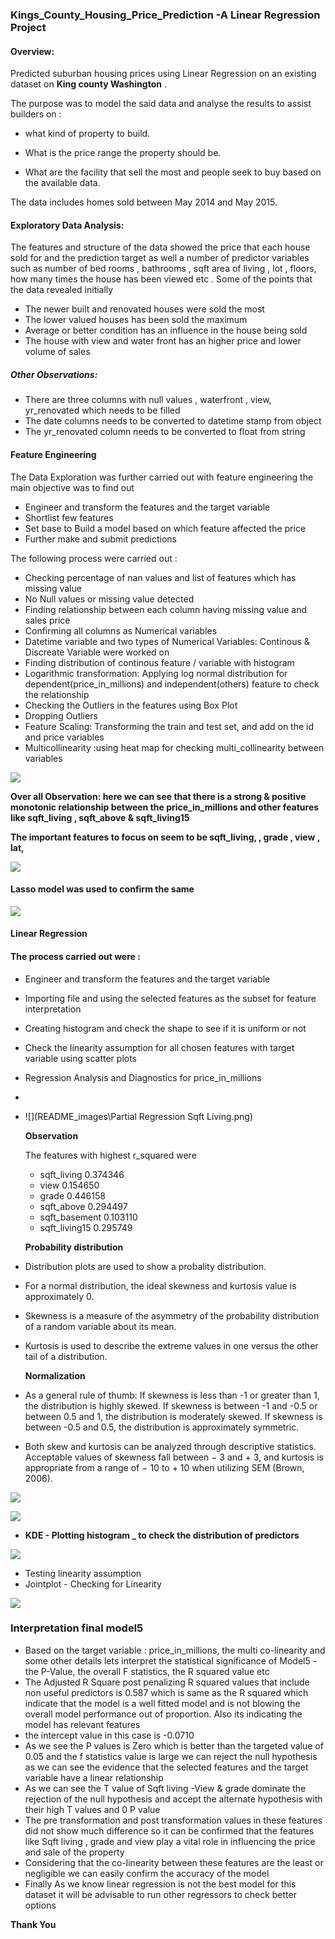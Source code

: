 ### Kings_County_Housing_Price_Prediction -A Linear Regression Project

#### Overview:

Predicted suburban housing prices using Linear Regression on an  existing dataset on **King county Washington** .

The purpose was to model the said data and analyse the results to assist builders on :

- what kind of property to build. 

- What is the price range the property should be.

- What are the facility that sell the most and people seek to buy based on the available data.

The data includes homes sold between May 2014 and May 2015. 

#### Exploratory Data Analysis:

The features and structure of the data showed the price that each house sold for and the prediction target as well a number of predictor variables such as number of bed rooms , bathrooms , sqft area of living , lot , floors, how many times the house has been viewed etc . Some of the points that the data revealed initially 

- The newer built and renovated houses were sold the most
- The lower valued houses has been sold the maximum
- Average or better condition has an influence in the house being sold
- The house with view and water front has an higher price and lower volume of sales

##### Other Observations:

- There are three columns with null values , waterfront , view, yr_renovated which needs to be filled
- The date columns needs to be converted to datetime stamp from object
- The yr_renovated column needs to be converted to float from string

#### Feature Engineering

The Data Exploration was further carried out with feature engineering the main objective was to find out 

- Engineer and transform the features and the target variable
- Shortlist few features
- Set base to Build a model based on which feature affected the price 
- Further make and submit predictions

The following process were carried out :

- Checking percentage of nan values and list of features which has missing value
- No Null values or missing value detected
- Finding relationship between each column having missing value and sales price
- Confirming all columns as Numerical variables
- Datetime variable and two types of Numerical Variables: Continous & Discreate Variable were worked on
- Finding distribution of continous feature / variable with histogram
- Logarithmic transformation: Applying log normal distribution for dependent(price_in_millions) and independent(others) feature to check the relationship 
- Checking the Outliers in the features using Box Plot
- Dropping Outliers
- Feature Scaling: Transforming the train and test set, and add on the id and price variables
- Multicollinearity :using heat map for checking multi_collinearity between variables

![](README_images\Col_Rel.png)

**Over all Observation: here we can see that there is a strong & positive monotonic relationship between the price_in_millions and other features like sqft_living , sqft_above & sqft_living15**

**The important features to focus on seem to be sqft_living, , grade , view , lat,** 

![](README_images\Lasso_Select1.png)

#### Lasso model was used to confirm the same

![](README_images\Lasso_Select-1604680131206.png)



#### Linear Regression

#### The process carried out were : 

- Engineer and transform the features and the target variable

- Importing file and using the selected features as the subset for feature interpretation

- Creating histogram and check the shape to see if it is uniform or not

- Check the linearity assumption for all chosen features with target variable using scatter plots 

- Regression Analysis and Diagnostics for price_in_millions

- 

- ![](README_images\Partial Regression Sqft Living.png)

  **Observation**

  The features with highest r_squared were

  - sqft_living 0.374346
  - view 0.154650
  - grade 0.446158
  - sqft_above 0.294497
  - sqft_basement 0.103110
  - sqft_living15 0.295749

  **Probability distribution**

- Distribution plots are used to show a probality distribution.

- For a normal distribution, the ideal skewness and kurtosis value is approximately 0.

- Skewness is a measure of the asymmetry of the probability distribution of a random variable about its mean.

- Kurtosis is used to describe the extreme values in one versus the other tail of a distribution.

  **Normalization**

- As a general rule of thumb: If skewness is less than -1 or greater than 1, the distribution is highly skewed. If skewness is between -1 and -0.5 or between 0.5 and 1, the distribution is moderately skewed. If skewness is between -0.5 and 0.5, the distribution is approximately symmetric.

- Both skew and kurtosis can be analyzed through descriptive statistics. Acceptable values of skewness fall between − 3 and + 3, and kurtosis is appropriate from a range of − 10 to + 10 when utilizing SEM (Brown, 2006).

![](README_images\n.png)

![](README_imges\Normalisation.png)

- **KDE - Plotting histogram _ to check the distribution of predictors**

![](README_images\KDE.png)

- Testing linearity assumption
- Jointplot - Checking for Linearity 

![](README_images\JointPlot.png)



### Interpretation final model5

- Based on the target variable : price_in_millions, the multi co-linearity and some other details lets interpret the statistical significance of Model5 - the P-Value, the overall F statistics, the R squared value etc
- The Adjusted R Square post penalizing R squared values that include non useful predictors is 0.587 which is same as the R squared which indicate that the model is a well fitted model and is not blowing the overall model performance out of proportion. Also its indicating the model has relevant features
- the intercept value in this case is -0.0710
- As we see the P values is Zero which is better than the targeted value of 0.05 and the f statistics value is large we can reject the null hypothesis as we can see the evidence that the selected features and the target variable have a linear relationship
- As we can see the T value of Sqft living -View & grade dominate the rejection of the null hypothesis and accept the alternate hypothesis with their high T values and 0 P value
- The pre transformation and post transformation values in these features did not show much difference so it can be confirmed that the features like Sqft living , grade and view play a vital role in influencing the price and sale of the property
- Considering that the co-linearity between these features are the least or negligible we can easily confirm the accuracy of the model
- Finally As we know linear regression is not the best model for this dataset it will be advisable to run other regressors to check better options



**Thank You**